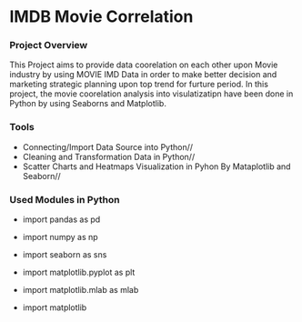 # IMDB Movie Correlation

### Project Overview

This Project aims to provide data coorelation on each other upon Movie industry by using MOVIE IMD Data in order to make better decision and marketing strategic planning upon top trend for furture period. In this project, the movie coorelation analysis into visulatizatipn have been done in Python by using Seaborns and Matplotlib.

### Tools

- Connecting/Import Data Source into Python//
- Cleaning and Transformation Data in Python//
- Scatter Charts and Heatmaps Visualization in Pyhon By Mataplotlib and Seaborn//

### Used Modules in Python

- import pandas as pd
- import numpy as np
- import seaborn as sns

- import matplotlib.pyplot as plt
- import matplotlib.mlab as mlab
- import matplotlib
